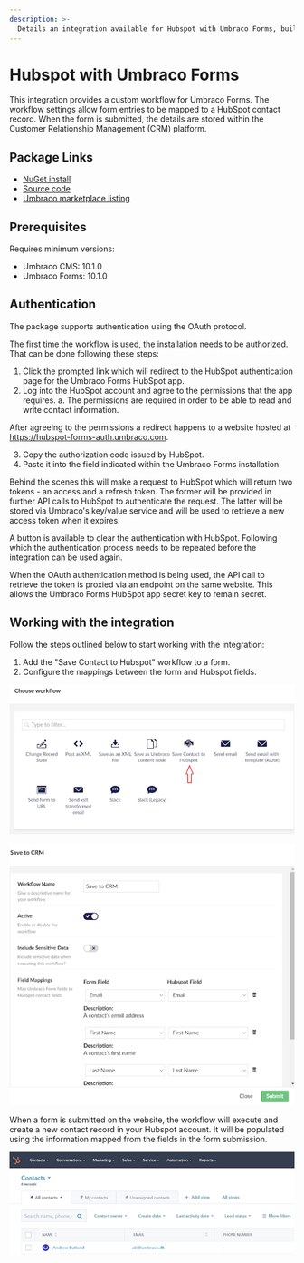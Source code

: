 ```yaml
---
description: >-
  Details an integration available for Hubspot with Umbraco Forms, built and maintained by Umbraco HQ.
---
```


# Hubspot with Umbraco Forms

This integration provides a custom workflow for Umbraco Forms. The workflow settings allow form entries to be mapped to a HubSpot contact record. When the form is submitted, the details are stored within the Customer Relationship Management (CRM) platform.

## Package Links

- [NuGet install](https://www.nuget.org/packages/Umbraco.Forms.Integrations.Crm.Hubspot)
- [Source code](https://github.com/umbraco/Umbraco.Forms.Integrations/tree/main-v10/src/Umbraco.Forms.Integrations.Crm.Hubspot)
- [Umbraco marketplace listing](https://marketplace.umbraco.com/package/umbraco.forms.integrations.crm.hubspot)

## Prerequisites

Requires minimum versions:

- Umbraco CMS: 10.1.0
- Umbraco Forms: 10.1.0

## Authentication

The package supports authentication using the OAuth protocol.

The first time the workflow is used, the installation needs to be authorized. That can be done following these steps:

1. Click the prompted link which will redirect to the HubSpot authentication page for the Umbraco Forms HubSpot app.
2. Log into the HubSpot account and agree to the permissions that the app requires.
  a. The permissions are required in order to be able to read and write contact information.

After agreeing to the permissions a redirect happens to a website hosted at https://hubspot-forms-auth.umbraco.com.

3. Copy the authorization code issued by HubSpot.
4. Paste it into the field indicated within the Umbraco Forms installation.

Behind the scenes this will make a request to HubSpot which will return two tokens - an access and a refresh token. The former will be provided in further API calls to HubSpot to authenticate the request.  The latter will be stored via Umbraco's key/value service and will be used to retrieve a new access token when it expires.

A button is available to clear the authentication with HubSpot. Following which the authentication process needs to be repeated before the integration can be used again.

When the OAuth authentication method is being used, the API call to retrieve the token is proxied via an endpoint on the same website. This allows the Umbraco Forms HubSpot app secret key to remain secret.

## Working with the integration

Follow the steps outlined below to start working with the integration:

1. Add the "Save Contact to Hubspot" workflow to a form.
2. Configure the mappings between the form and Hubspot fields.

![Select the HubSpot workflow](images/hubspot-with-umbraco-forms-select-workflow.png)

![Defining mappings](images/hubspot-with-umbraco-forms-mapping.png)

When a form is submitted on the website, the workflow will execute and create a new contact record in your Hubspot account. It will be populated using the information mapped from the fields in the form submission.

![Hubspot contacts](images/hubspot-with-umbraco-forms-contacts.png)

